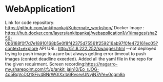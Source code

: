 # WebApplication1

Link for code repository: https://github.com/ankitpankaj/Kubernate_workshop/
Docker Image : https://hub.docker.com/layers/ankitpankaj/webapplication1/v1/images/sha256-0b6188f0f7d7e18910168b5e0f8f42375d75561f259216ab97f0fe472161ec05?context=explore
API URL: http://51.8.222.252/swagger.html  --not deployed trying to push image to azure but always getting error timeout to push images (context deadline exeeded). Added all the yaml file in the repo for the given requirment.
Screen recording:https://nagarro-my.sharepoint.com/:f:/p/ankit_jain10/Eo_rJOG-4o5BqVoDQ1SFiv4BNrWGlXxIb6RvsevUNvjN7A?e=0cgm9a
